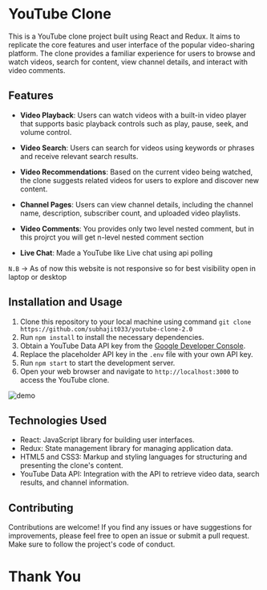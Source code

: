 # YouTube Clone

This is a YouTube clone project built using React and Redux. It aims to replicate the core features and user interface of the popular video-sharing platform. The clone provides a familiar experience for users to browse and watch videos, search for content, view channel details, and interact with video comments.

## Features

- **Video Playback**: Users can watch videos with a built-in video player that supports basic playback controls such as play, pause, seek, and volume control.

- **Video Search**: Users can search for videos using keywords or phrases and receive relevant search results.

- **Video Recommendations**: Based on the current video being watched, the clone suggests related videos for users to explore and discover new content.

- **Channel Pages**: Users can view channel details, including the channel name, description, subscriber count, and uploaded video playlists.

- **Video Comments**: You provides only two level nested comment, but in this projrct you will get n-level nested comment section

- **Live Chat**: Made a YouTube like Live chat using api polling

`N.B` -> As of now this website is not responsive so for best visibility open in laptop or desktop

## Installation and Usage

1. Clone this repository to your local machine using command `git clone https://github.com/subhajit033/youtube-clone-2.0`
2. Run `npm install` to install the necessary dependencies.
3. Obtain a YouTube Data API key from the [Google Developer Console](https://console.developers.google.com/).
4. Replace the placeholder API key in the `.env` file with your own API key.
5. Run `npm start` to start the development server.
6. Open your web browser and navigate to `http://localhost:3000` to access the YouTube clone.

![demo](./src/assets/images/demo.gif)

## Technologies Used

- React: JavaScript library for building user interfaces.
- Redux: State management library for managing application data.
- HTML5 and CSS3: Markup and styling languages for structuring and presenting the clone's content.
- YouTube Data API: Integration with the API to retrieve video data, search results, and channel information.


## Contributing

Contributions are welcome! If you find any issues or have suggestions for improvements, please feel free to open an issue or submit a pull request. Make sure to follow the project's code of conduct.

# Thank You
